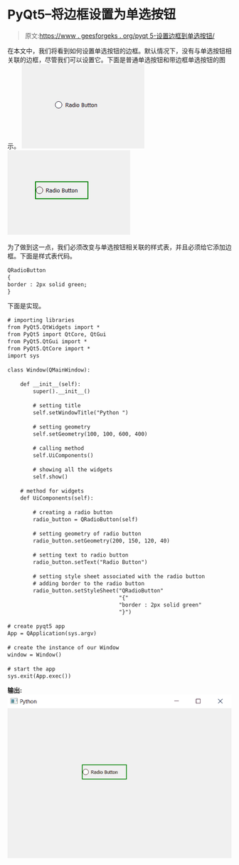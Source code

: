 # PyQt5–将边框设置为单选按钮

> 原文:[https://www . geesforgeks . org/pyqt 5-设置边框到单选按钮/](https://www.geeksforgeeks.org/pyqt5-set-border-to-radio-button/)

在本文中，我们将看到如何设置单选按钮的边框。默认情况下，没有与单选按钮相关联的边框，尽管我们可以设置它。下面是普通单选按钮和带边框单选按钮的图示。
![](img/4d6d2f8618589bb90ab2a0f90d9dcf4d.png) ![](img/3d8d011efa44fd4df0a6496187a01ddd.png)

为了做到这一点，我们必须改变与单选按钮相关联的样式表，并且必须给它添加边框。下面是样式表代码。

```
QRadioButton
{
border : 2px solid green;
}

```

下面是实现。

```
# importing libraries
from PyQt5.QtWidgets import * 
from PyQt5 import QtCore, QtGui
from PyQt5.QtGui import * 
from PyQt5.QtCore import * 
import sys

class Window(QMainWindow):

    def __init__(self):
        super().__init__()

        # setting title
        self.setWindowTitle("Python ")

        # setting geometry
        self.setGeometry(100, 100, 600, 400)

        # calling method
        self.UiComponents()

        # showing all the widgets
        self.show()

    # method for widgets
    def UiComponents(self):

        # creating a radio button
        radio_button = QRadioButton(self)

        # setting geometry of radio button
        radio_button.setGeometry(200, 150, 120, 40)

        # setting text to radio button
        radio_button.setText("Radio Button")

        # setting style sheet associated with the radio button
        # adding border to the radio button
        radio_button.setStyleSheet("QRadioButton"
                                   "{"
                                   "border : 2px solid green"
                                   "}")

# create pyqt5 app
App = QApplication(sys.argv)

# create the instance of our Window
window = Window()

# start the app
sys.exit(App.exec())
```

**输出:**
![](img/9a95e20bff1808e670e13abfacb11dd8.png)